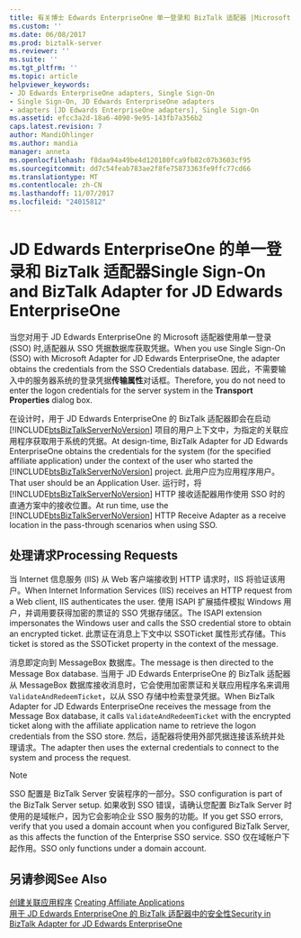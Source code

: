 ```yaml
---
title: 有关博士 Edwards EnterpriseOne 单一登录和 BizTalk 适配器 |Microsoft 文档
ms.custom: ''
ms.date: 06/08/2017
ms.prod: biztalk-server
ms.reviewer: ''
ms.suite: ''
ms.tgt_pltfrm: ''
ms.topic: article
helpviewer_keywords:
- JD Edwards EnterpriseOne adapters, Single Sign-On
- Single Sign-On, JD Edwards EnterpriseOne adapters
- adapters [JD Edwards EnterpriseOne adapters], Single Sign-On
ms.assetid: efcc3a2d-18a6-4090-9e95-143fb7a356b2
caps.latest.revision: 7
author: MandiOhlinger
ms.author: mandia
manager: anneta
ms.openlocfilehash: f8daa94a49be4d120180fca9fb82c07b3603cf95
ms.sourcegitcommit: dd7c54feab783ae2f8fe75873363fe9ffc77cd66
ms.translationtype: MT
ms.contentlocale: zh-CN
ms.lasthandoff: 11/07/2017
ms.locfileid: "24015812"
---
```

# <a name="single-sign-on-and-biztalk-adapter-for-jd-edwards-enterpriseone"></a><span data-ttu-id="8084d-102">JD Edwards EnterpriseOne 的单一登录和 BizTalk 适配器</span><span class="sxs-lookup"><span data-stu-id="8084d-102">Single Sign-On and BizTalk Adapter for JD Edwards EnterpriseOne</span></span>
<span data-ttu-id="8084d-103">当您对用于 JD Edwards EnterpriseOne 的 Microsoft 适配器使用单一登录 (SSO) 时,适配器从 SSO 凭据数据库获取凭据。</span><span class="sxs-lookup"><span data-stu-id="8084d-103">When you use Single Sign-On (SSO) with Microsoft   Adapter for JD Edwards EnterpriseOne, the adapter obtains the credentials from the SSO Credentials database.</span></span> <span data-ttu-id="8084d-104">因此，不需要输入中的服务器系统的登录凭据**传输属性**对话框。</span><span class="sxs-lookup"><span data-stu-id="8084d-104">Therefore, you do not need to enter the logon credentials for the server system in the **Transport Properties** dialog box.</span></span>  
  
 <span data-ttu-id="8084d-105">在设计时，用于 JD Edwards EnterpriseOne 的 BizTalk 适配器即会在启动 [!INCLUDE[btsBizTalkServerNoVersion](../includes/btsbiztalkservernoversion-md.md)] 项目的用户上下文中，为指定的关联应用程序获取用于系统的凭据。</span><span class="sxs-lookup"><span data-stu-id="8084d-105">At design-time, BizTalk Adapter for JD Edwards EnterpriseOne obtains the credentials for the system (for the specified affiliate application) under the context of the user who started the [!INCLUDE[btsBizTalkServerNoVersion](../includes/btsbiztalkservernoversion-md.md)] project.</span></span> <span data-ttu-id="8084d-106">此用户应为应用程序用户。</span><span class="sxs-lookup"><span data-stu-id="8084d-106">That user should be an Application User.</span></span> <span data-ttu-id="8084d-107">运行时，将 [!INCLUDE[btsBizTalkServerNoVersion](../includes/btsbiztalkservernoversion-md.md)] HTTP 接收适配器用作使用 SSO 时的直通方案中的接收位置。</span><span class="sxs-lookup"><span data-stu-id="8084d-107">At run time, use the [!INCLUDE[btsBizTalkServerNoVersion](../includes/btsbiztalkservernoversion-md.md)] HTTP Receive Adapter as a receive location in the pass-through scenarios when using SSO.</span></span>  
  
## <a name="processing-requests"></a><span data-ttu-id="8084d-108">处理请求</span><span class="sxs-lookup"><span data-stu-id="8084d-108">Processing Requests</span></span>  
 <span data-ttu-id="8084d-109">当 Internet 信息服务 (IIS) 从 Web 客户端接收到 HTTP 请求时，IIS 将验证该用户。</span><span class="sxs-lookup"><span data-stu-id="8084d-109">When Internet Information Services (IIS) receives an HTTP request from a Web client, IIS authenticates the user.</span></span> <span data-ttu-id="8084d-110">使用 ISAPI 扩展插件模拟 Windows 用户，并调用要获得加密的票证的 SSO 凭据存储区。</span><span class="sxs-lookup"><span data-stu-id="8084d-110">The ISAPI extension impersonates the Windows user and calls the SSO credential store to obtain an encrypted ticket.</span></span> <span data-ttu-id="8084d-111">此票证在消息上下文中以 SSOTicket 属性形式存储。</span><span class="sxs-lookup"><span data-stu-id="8084d-111">This ticket is stored as the SSOTicket property in the context of the message.</span></span>  
  
 <span data-ttu-id="8084d-112">消息即定向到 MessageBox 数据库。</span><span class="sxs-lookup"><span data-stu-id="8084d-112">The message is then directed to the Message Box database.</span></span> <span data-ttu-id="8084d-113">当用于 JD Edwards EnterpriseOne 的 BizTalk 适配器从 MessageBox 数据库接收消息时，它会使用加密票证和关联应用程序名来调用 `ValidateAndRedeemTicket`，以从 SSO 存储中检索登录凭据。</span><span class="sxs-lookup"><span data-stu-id="8084d-113">When BizTalk Adapter for JD Edwards EnterpriseOne receives the message from the Message Box database, it calls `ValidateAndRedeemTicket` with the encrypted ticket along with the affiliate application name to retrieve the logon credentials from the SSO store.</span></span> <span data-ttu-id="8084d-114">然后，适配器将使用外部凭据连接该系统并处理请求。</span><span class="sxs-lookup"><span data-stu-id="8084d-114">The adapter then uses the external credentials to connect to the system and process the request.</span></span>  
  
> [!NOTE]
>  <span data-ttu-id="8084d-115">SSO 配置是 BizTalk Server 安装程序的一部分。</span><span class="sxs-lookup"><span data-stu-id="8084d-115">SSO configuration is part of the BizTalk Server setup.</span></span> <span data-ttu-id="8084d-116">如果收到 SSO 错误，请确认您配置 BizTalk Server 时使用的是域帐户，因为它会影响企业 SSO 服务的功能。</span><span class="sxs-lookup"><span data-stu-id="8084d-116">If you get SSO errors, verify that you used a domain account when you configured BizTalk Server, as this affects the function of the Enterprise SSO service.</span></span> <span data-ttu-id="8084d-117">SSO 仅在域帐户下起作用。</span><span class="sxs-lookup"><span data-stu-id="8084d-117">SSO only functions under a domain account.</span></span>  
  
## <a name="see-also"></a><span data-ttu-id="8084d-118">另请参阅</span><span class="sxs-lookup"><span data-stu-id="8084d-118">See Also</span></span>  
 <span data-ttu-id="8084d-119">[创建关联应用程序](../core/creating-affiliate-applications4.md) </span><span class="sxs-lookup"><span data-stu-id="8084d-119">[Creating Affiliate Applications](../core/creating-affiliate-applications4.md) </span></span>  
 [<span data-ttu-id="8084d-120">用于 JD Edwards EnterpriseOne 的 BizTalk 适配器中的安全性</span><span class="sxs-lookup"><span data-stu-id="8084d-120">Security in BizTalk Adapter for JD Edwards EnterpriseOne</span></span>](../core/security-in-biztalk-adapter-for-jd-edwards-enterpriseone.md)